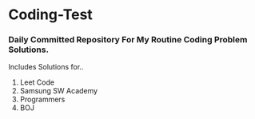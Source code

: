 # Coding-Test
### Daily Committed Repository For My Routine Coding Problem Solutions.
Includes Solutions for..
1. Leet Code
2. Samsung SW Academy
3. Programmers
4. BOJ
